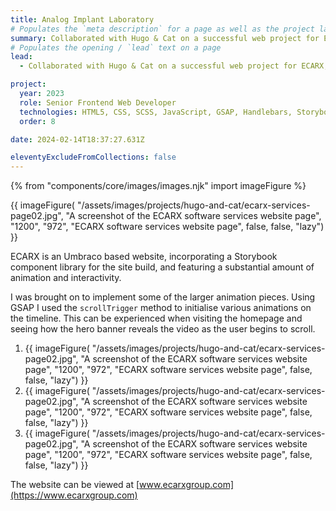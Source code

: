 ```yaml
---
title: Analog Implant Laboratory
# Populates the `meta description` for a page as well as the project landing page project-specific summary
summary: Collaborated with Hugo & Cat on a successful web project for ECARX, a leading automotive technology company.
# Populates the opening / `lead` text on a page
lead:
  - Collaborated with Hugo & Cat on a successful web project for ECARX, a leading automotive technology company.

project:
  year: 2023
  role: Senior Frontend Web Developer
  technologies: HTML5, CSS, SCSS, JavaScript, GSAP, Handlebars, Storybook, Webpack, Gulp, Cypress, Umbraco, .NET Razor Views, Azure DevOps, Figma
  order: 8

date: 2024-02-14T18:37:27.631Z

eleventyExcludeFromCollections: false
---
```


{% from "components/core/images/images.njk" import imageFigure %}

{{ imageFigure(
  "/assets/images/projects/hugo-and-cat/ecarx-services-page02.jpg",
  "A screenshot of the ECARX software services website page",
  "1200",
  "972",
  "ECARX software services website page",
  false,
  false,
  "lazy")
}}

ECARX is an Umbraco based website, incorporating a Storybook component library for the site build, and featuring a substantial amount of animation and interactivity.

I was brought on to implement some of the larger animation pieces. Using GSAP I used the `scrollTrigger` method to initialise various animations on the timeline. This can be experienced when visiting the homepage and seeing how the hero banner reveals the video as the user begins to scroll.

<ol class="auto-grid | no-list">
  <li>
    {{ imageFigure(
      "/assets/images/projects/hugo-and-cat/ecarx-services-page02.jpg",
      "A screenshot of the ECARX software services website page",
      "1200",
      "972",
      "ECARX software services website page",
      false,
      false,
      "lazy")
    }}
  </li>
  <li>
    {{ imageFigure(
      "/assets/images/projects/hugo-and-cat/ecarx-services-page02.jpg",
      "A screenshot of the ECARX software services website page",
      "1200",
      "972",
      "ECARX software services website page",
      false,
      false,
      "lazy")
    }}
  </li>
  <li>
    {{ imageFigure(
      "/assets/images/projects/hugo-and-cat/ecarx-services-page02.jpg",
      "A screenshot of the ECARX software services website page",
      "1200",
      "972",
      "ECARX software services website page",
      false,
      false,
      "lazy")
    }}
  </li>
</ol>

The website can be viewed at [www.ecarxgroup.com](https://www.ecarxgroup.com)
